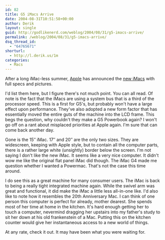 ```yaml
---
id: 82
title: G5 iMacs Arrive
date: 2004-08-31T10:51:58+00:00
author: Derik
layout: single
guid: http://godlikenerd.com/weblog/2004/08/31/g5-imacs-arrive/
permalink: /weblog/2004/08/31/g5-imacs-arrive/
dsq_thread_id:
  - "64765671"
shorturl:
  - http://l.derik.us/1m
categories:
  - Macs
---
```

After a long iMac-less summer, [Apple](http://www.apple.com) has announced the [new iMacs](http://www.apple.com/imac/) with full specs and pictures.

I'd list them here, but I figure there's not much point. You can all read. Of note is the fact that the iMacs are using a system bus that is a third of the processor speed. This is a first for G5's, but probably won't have a large effect upon performance. They've also adopted a new form factor that has essentially moved the entire guts of the machine into the LCD frame. This begs the question, why couldn't they make a G5 Powerbook again? I won't go off on a rant about misplaced priorities at Apple again. I'm sure that can come back another day.

Gone is the 15&#8243; iMac. 17&#8243; and 20&#8243; are the only two sizes. They are widescreen, keeping with Apple style, but to contain all the computer parts, there is a rather large white (unsightly) border below the screen. I'm not saying I don't like the new iMac. It seems like a very nice computer. It didn't wow me like the original flat panel iMac did though. The iMac G4 made me question whether I wanted a Powermac. That's not the case this time around.

I do see this as a great machine for many consumer users. The iMac is back to being a really tight integrated machine again. While the swivel arm was great and functional, it did make the iMac a little less all-in-one like. I'd also like to note how it resembles the 20th Anniversary Mac. I can think of one person this computer is perfect for already, mother dearest. She spends most of her time at home in the kitchen. It's hard enough getting her to touch a computer, nevermind dragging her upstairs into my father's study to sit her down at his old frankenstein of a Mac. Putting this on the kitchen counter would give her instantaneous access to a new world of things.

At any rate, check it out. It may have been what you were waiting for.